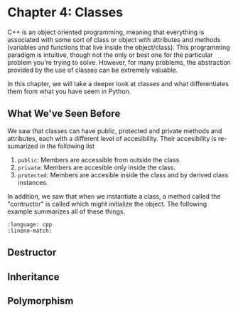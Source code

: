 # Chapter 4: Classes

C++ is an object oriented programming, meaning that everything is associated with some sort of class or object with attributes and methods (variables and functions that live inside the object/class). This programming paradigm is intuitive, though not the only or best one for the particular problem you're trying to solve. However, for many problems, the abstraction provided by the use of classes can be extremely valuable.

In this chapter, we will take a deeper look at classes and what differentiates them from what you have seem in Python.

## What We've Seen Before

We saw that classes can have public, protected and private methods and attributes, each with a different level of accesibility. Their accesibility is re-sumarized in the following list

1. `public`: Members are accessible from outside the class
1. `private`: Members are accesible only inside the class.
1. `protected`: Members are accesible inside the class and by derived class instances.

In addition, we saw that when we instantiate a class, a method called the "contructor" is called which might initialize the object. The following example summarizes all of these things.

```{literalinclude} ../examples_cpp/c5_classeg.cpp
:language: cpp
:lineno-match:
```

## Destructor

## Inheritance

## Polymorphism




<!-- 
## 




## Classes

Classes in both Python and C++ allow you to create user-defined data types with attributes (data members) and methods (member functions) to manipulate these attributes. In Python, we could write a class like in the following example.

```{code-block} python
---
linenos: True
---
class MyClass:
  def __init__(self, value):
    self.value = value
  
  def display(self):
    print(self.value)

obj = MyClass(10)
obj.display()
```

In C++, the same class can be written like this:
```{code-block} cpp
---
linenos: True
---
#include <iostream>
using namespace std;

class MyClass {
  public:
    // Constructor, equivalent of __init__ in Python
    MyClass(int val) : value(val) {}

    void display() {
      cout << value << endl;
    }
  private:
    int value;
};

int main() {
  MyClass obj(10);
  obj.display();
  return 0;
}
```

In this example, it is evident that C++ has some additonal elements not seen in Python. Firstly, we see the access specifiers `public` and `private` which dictate how the access permissions of the member attributes and methods. Here is what they mean:

1. `public`: Members are accessible from outside the class
1. `private`: Members are accesible only inside the class.
2. `protected`: Members are accesible inside the class and by derived class instances.

Note that although you can indicate in Python that a member function/attribute is protected or private by, for instance, calling the protected attribute `_protected_var` and the privated attribute `__private_var`, these are just conventions and the language itself does not enforce this distinction. In C++, however, this distinction is enforced and thus a protected variable cannot be accessed outside the class.

You might also notice the line in the class in C++: `MyClass(int val) : value(val) {}`. This is a special method called the constructor and its job is to perform initializations, similar to how `__init__` works in Python. The name of the constructor is always the same as the name of the class itself, and the syntax is as follows:

```cpp
ClassName(typevar1 var1, typevar2 var2) : classattrib1(var1), classattrib2(var2) {}
```

In the constructor, `classattrib1(var1)` is part of the initializer list, which initializes the class attributes `classattrib1` and `classattrib2` with the values passed as parameters `var1` and `var2`.

There is also a "destructor", but we will not touch upon that for now. -->
